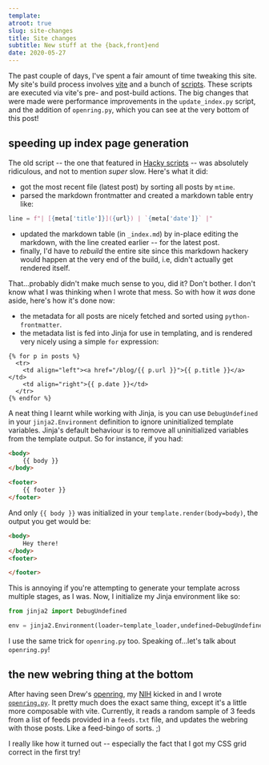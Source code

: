 ```yaml
---
template:
atroot: true
slug: site-changes
title: Site changes
subtitle: New stuff at the {back,front}end
date: 2020-05-27
---
```


The past couple of days, I've spent a fair amount of time tweaking this
site. My site's build process involves
[vite](https://github.com/icyphox/vite) and a bunch of
[scripts](https://github.com/icyphox/site/tree/master/bin). These
scripts are executed via vite's pre- and post-build actions. The big
changes that were made were performance improvements in the
`update_index.py` script, and the addition of `openring.py`, which you
can see at the very bottom of this post!

## speeding up index page generation

The old script -- the one that featured in [Hacky
scripts](/blog/hacky-scripts) -- was absolutely ridiculous, and not to
mention _super_ slow. Here's what it did:

- got the most recent file (latest post) by sorting all posts by
  `mtime`.
- parsed the markdown frontmatter and created a markdown table entry
  like: 

```python
line = f"| [{meta['title']}]({url}) | `{meta['date']}` |"
```
- updated the markdown table (in `_index.md`) by in-place editing the
  markdown, with the line created earlier -- for the latest post.
- finally, I'd have to _rebuild_ the entire site since this markdown
  hackery would happen at the very end of the build, i.e, didn't
  actually get rendered itself. 

That...probably didn't make much sense to you, did it? Don't bother.
I don't know what I was thinking when I wrote that mess. So with how it
_was_ done aside, here's how it's done now:

- the metadata for all posts are nicely fetched and sorted using
  `python-frontmatter`.
- the metadata list is fed into Jinja for use in templating, and is
  rendered very nicely using a simple `for` expression:

```
{% for p in posts %}
  <tr>
    <td align="left"><a href="/blog/{{ p.url }}">{{ p.title }}</a></td>
    <td align="right">{{ p.date }}</td>
  </tr>
{% endfor %}
```

A neat thing I learnt while working with Jinja, is you can use
`DebugUndefined` in your `jinja2.Environment` definition to ignore
uninitialized template variables. Jinja's default behaviour is to remove
all uninitialized variables from the template output. So for instance,
if you had:

```html
<body>
    {{ body }}
</body>

<footer>
    {{ footer }}
</footer>
```

And only `{{ body }}` was initialized in your `template.render(body=body)`,
the output you get would be:

```html
<body>
    Hey there!
</body>
<footer>

</footer>
```

This is annoying if you're attempting to generate your template across
multiple stages, as I was. Now, I initialize my Jinja environment like
so:

```python
from jinja2 import DebugUndefined

env = jinja2.Environment(loader=template_loader,undefined=DebugUndefined)
```

I use the same trick for `openring.py` too. Speaking of...let's talk
about `openring.py`!

## the new webring thing at the bottom

After having seen Drew's [openring](https://git.sr.ht/~sircmpwn/openring),
my [NIH](https://en.wikipedia.org/wiki/Not_invented_here) kicked in and I wrote
[`openring.py`](https://github.com/icyphox/openring.py). It pretty much
does the exact same thing, except it's a little more composable with
vite. Currently, it reads a random sample of 3 feeds from a list of
feeds provided in a `feeds.txt` file, and updates the webring with those
posts. Like a feed-bingo of sorts. ;)

I really like how it turned out -- especially the fact that I got my CSS
grid correct in the first try!
